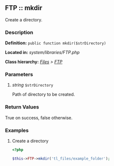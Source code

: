 
FTP :: mkdir
-------------------------------------------

Create a directory.


### Description ###

**Definition:** `public function mkdir($strDirectory)`

**Located in:** *system/libraries/FTP.php*

**Class hierarchy:** *[Files](../Files.md) > [FTP](../FTP.md)*


### Parameters ###

1. *string* `$strDirectory`

	Path of directory to be created.


### Return Values ###

True on success, false otherwise.


### Examples ###

1. Create a directory

	```php
	<?php

	$this->FTP->mkdir('tl_files/example_folder');
	```


